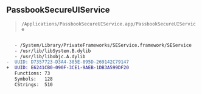 ## PassbookSecureUIService

> `/Applications/PassbookSecureUIService.app/PassbookSecureUIService`

```diff

   - /System/Library/PrivateFrameworks/SEService.framework/SEService
   - /usr/lib/libSystem.B.dylib
   - /usr/lib/libobjc.A.dylib
-  UUID: D7357723-D3A4-385E-895D-269142C79147
+  UUID: E6241CB0-090F-3CE1-9AEB-1DB3A599DF20
   Functions: 73
   Symbols:   128
   CStrings:  510

```
